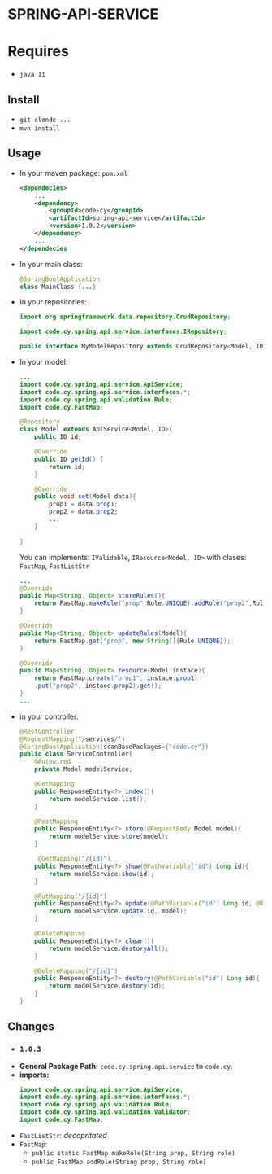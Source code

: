 # SPRING-API-SERVICE

# Requires
- `java 11`

## Install
 - `git clonde ...`
 - `mvn install`

## Usage

- In your maven package: `pom.xml`
    ```xml
    <dependecies>
        ...
        <dependency>
            <groupId>code-cy</groupId>
            <artifactId>spring-api-service</artifactId>
            <version>1.0.2</version>
        </dependency>
        ...
    </dependecies
    ```
- In your main class: 
    ```java
    @SpringBootApplication
    class MainClass {...}
    ```
- In your repositories:
    ```java
    import org.springframework.data.repository.CrudRepository;

    import code.cy.spring.api.service.interfaces.IRepository;

    public interface MyModelRepository extends CrudRepository<Model, ID>, IRepository<Model, ID>  {...}  
    ```
- In your model:
    ```java
    ...
    import code.cy.spring.api.service.ApiService;
    import code.cy.spring.api.service.interfaces.*;
    import code.cy.spring.api.validation.Rule;
    import code.cy.FastMap;       

    @Repository
    class Model extends ApiService<Model, ID>{
        public ID id;

        @Override
        public ID getId() {
            return id;
        }

        @Override
        public void set(Model data){
            prop1 = data.prop1;
            prop2 = data.prop2;
            ...
        }

    }
    ```
    You can implements: `IValidable`, `IResource<Model, ID>` with clases: `FastMap`, `FastListStr`
    ```java
    ...
    @Override
    public Map<String, Object> storeRules(){
        return FastMap.makeRole("prop",Rule.UNIQUE).addRole("prop2",Rule.REQUIERED).put("prop3", new String[]{Rule.NO_EXISTS, Rule.OPTIONAL}).get();
    }

    @Override
    public Map<String, Object> updateRules(Model){
        return FastMap.get("prop", new String[]{Rule.UNIQUE});
    }

    @Override
    public Map<String, Object> resource(Model instace){
        return FastMap.create("prop1", instace.prop1)
        .put("prop2", instace.prop2).get();
    } 
    ...   
    ```
- in your controller:
    ```java
    @RestController
    @RequestMapping('/services/')
    @SpringBootApplication(scanBasePackages={"code.cy"})
    public class ServiceController{
        @Autowired
        private Model modelService;

        @GetMapping
        public ResponseEntity<?> index(){
            return modelService.list();
        }

        @PostMapping
        public ResponseEntity<?> store(@RequestBody Model model){
            return modelService.store(model);
        }        

         @GetMapping("/{id}")
        public ResponseEntity<?> show(@PathVariable("id") Long id){        
            return modelService.show(id);
        }

        @PutMapping("/{id}")
        public ResponseEntity<?> update(@PathVariable("id") Long id, @RequestBody Model model){                
            return modelService.update(id, model);
        }

        @DeleteMapping
        public ResponseEntity<?> clear(){
            return modelService.destoryAll();
        }

        @DeleteMapping("/{id}")
        public ResponseEntity<?> destory(@PathVariable("id") Long id){
            return modelService.destory(id);
        }
    }
    ```
## Changes
- ### `1.0.3`
- **General Package Path:** `code.cy.spring.api.service` to `code.cy`.
-  **imports:** 
    ```java
    import code.cy.spring.api.service.ApiService;
    import code.cy.spring.api.service.interfaces.*;
    import code.cy.spring.api.validation.Rule;
    import code.cy.spring.api.validation.Validator;   
    import code.cy.FastMap;     
    ```
- `FastListStr`: *decapritated* 
- `FastMap`:
    - `public static FastMap makeRole(String prop, String role)`
    - `public FastMap addRole(String prop, String role)`